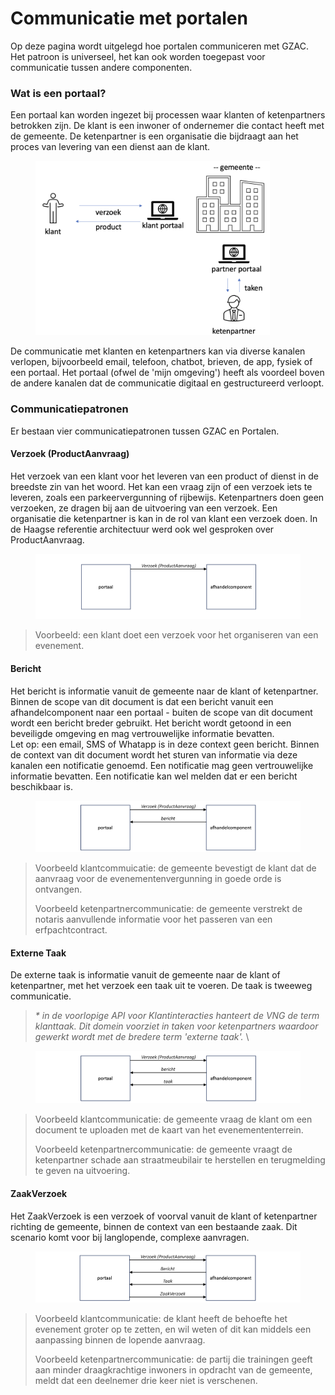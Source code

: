 # Communicatie met portalen

Op deze pagina wordt uitgelegd hoe portalen communiceren met GZAC. Het patroon is universeel, het kan ook worden toegepast voor communicatie tussen andere componenten.

### Wat is een portaal?

Een portaal kan worden ingezet bij processen waar klanten of ketenpartners betrokken zijn. De klant is een inwoner of ondernemer die contact heeft met de gemeente. De ketenpartner is een organisatie die bijdraagt aan het proces van levering van een dienst aan de klant.

<figure><img src="../../.gitbook/assets/Screenshot 2023-05-28 at 17.58.02.png" alt="" width="375"><figcaption></figcaption></figure>

De communicatie met klanten en ketenpartners kan via diverse kanalen verlopen, bijvoorbeeld email, telefoon, chatbot, brieven, de app, fysiek of een portaal. Het portaal (ofwel de 'mijn omgeving') heeft als voordeel boven de andere kanalen dat de communicatie digitaal en gestructureerd verloopt.

### Communicatiepatronen

Er bestaan vier communicatiepatronen tussen GZAC en Portalen.

#### Verzoek (ProductAanvraag)

Het verzoek van een klant voor het leveren van een product of dienst in de breedste zin van het woord. Het kan een vraag zijn of een verzoek iets te leveren, zoals een parkeervergunning of rijbewijs. Ketenpartners doen geen verzoeken, ze dragen bij aan de uitvoering van een verzoek. Een organisatie die ketenpartner is kan in de rol van klant een verzoek doen. In de Haagse referentie architectuur werd ook wel gesproken over ProductAanvraag.

<figure><img src="../../.gitbook/assets/Screenshot 2023-05-28 at 14.34.43.png" alt=""><figcaption></figcaption></figure>

> Voorbeeld: een klant doet een verzoek voor het organiseren van een evenement.

#### Bericht

Het bericht is informatie vanuit de gemeente naar de klant of ketenpartner. Binnen de scope van dit document is dat een bericht vanuit een afhandelcomponent naar een portaal - buiten de scope van dit document wordt een bericht breder gebruikt. Het bericht wordt getoond in een beveiligde omgeving en mag vertrouwelijke informatie bevatten.\
Let op: een email, SMS of Whatapp is in deze context geen bericht. Binnen de context van dit document wordt het sturen van informatie via deze kanalen een notificatie genoemd. Een notificatie mag geen vertrouwelijke informatie bevatten. Een notificatie kan wel melden dat er een bericht beschikbaar is.

<figure><img src="../../.gitbook/assets/Screenshot 2023-05-28 at 14.42.45.png" alt=""><figcaption></figcaption></figure>

> Voorbeeld klantcommuicatie: de gemeente bevestigt de klant dat de aanvraag voor de evenementenvergunning in goede orde is ontvangen.
>
> Voorbeeld ketenpartnercommunicatie: de gemeente verstrekt de notaris aanvullende informatie voor het passeren van een erfpachtcontract.

#### Externe Taak

De externe taak is informatie vanuit de gemeente naar de klant of ketenpartner, met het verzoek een taak uit te voeren. De taak is tweeweg communicatie.

> _\* in de voorlopige API voor Klantinteracties hanteert de VNG de term klanttaak. Dit domein voorziet in taken voor ketenpartners waardoor gewerkt wordt met de bredere term 'externe taak'._ \\

<figure><img src="../../.gitbook/assets/Screenshot 2023-05-28 at 14.57.38.png" alt=""><figcaption></figcaption></figure>

> Voorbeeld klantcommunicatie: de gemeente vraag de klant om een document te uploaden met de kaart van het evenemententerrein.
>
> Voorbeeld ketenpartnercommunicatie: de gemeente vraagt de ketenpartner schade aan straatmeubilair te herstellen en terugmelding te geven na uitvoering.

#### ZaakVerzoek

Het ZaakVerzoek is een verzoek of voorval vanuit de klant of ketenpartner richting de gemeente, binnen de context van een bestaande zaak. Dit scenario komt voor bij langlopende, complexe aanvragen.

<figure><img src="../../.gitbook/assets/Screenshot 2023-05-28 at 15.00.32.png" alt=""><figcaption></figcaption></figure>

> Voorbeeld klantcommunicatie: de klant heeft de behoefte het evenement groter op te zetten, en wil weten of dit kan middels een aanpassing binnen de lopende aanvraag.
>
> Voorbeeld ketenpartnercommunicatie: de partij die trainingen geeft aan minder draagkrachtige inwoners in opdracht van de gemeente, meldt dat een deelnemer drie keer niet is verschenen.
